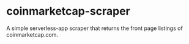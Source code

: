 # coinmarketcap-scraper
A simple serverless-app scraper that returns the front page listings of coinmarketcap.com.
